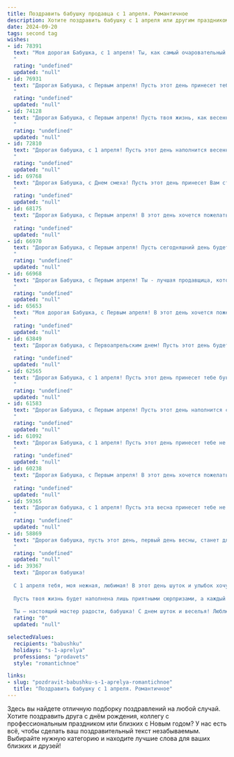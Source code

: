 ```yaml
---
title: Поздравить бабушку продавца с 1 апреля. Романтичное
description: Хотите поздравить бабушку с 1 апреля или другим праздником? Наш ИИ создаст незабываемое поздравление, а вы обязательно выделитесь среди других.  
date: 2024-09-20
tags: second tag
wishes:
- id: 78391
  text: "Моя дорогая Бабушка, с 1 апреля! Ты, как самый очаровательный весенний цветок, расцветаешь каждый день и даришь свою красоту и доброту всем вокруг. Спасибо за твои нежные руки, которые так умело создают уют и волшебство в нашем мире. Твоя работа — это искусство, ты продаешь не просто товары, а частичку своей души. Пусть этот день принесет тебе только счастье, любовь  и  яркие моменты!
  "
  rating: "undefined"
  updated: "null"
- id: 76931
  text: "Дорогая Бабушка, с Первым апреля! Пусть этот день принесет тебе море улыбок, как яркие весенние цветы, и пусть твоя душа всегда цветет, как самые прекрасные розы в твоем любимом саду. Ты – самая лучшая продавец в мире, и твоя харизма, словно волшебная сила, привлекает всех покупателей. Счастья тебе, Бабушка!
  "
  rating: "undefined"
  updated: "null"
- id: 74128
  text: "Дорогая Бабушка, с Первым апреля! Пусть твоя жизнь, как весенний первоцвет, будет наполнена яркими красками, ароматом счастья и теплом любви. Ты, словно опытный продавец, умеешь находить лучшие качества в людях и дарить им радость. Спасибо за твою мудрость и нежность, за твою заботу и верность. С праздником!
  "
  rating: "undefined"
  updated: "null"
- id: 72810
  text: "Дорогая бабушка, с 1 апреля! Пусть этот день наполнится весенним теплом, радостью и смехом. Ты, как опытный продавец, всегда знаешь, как найти нужный товар и как поднять настроение своим покупателям. Спасибо за твою доброту, заботу и любовь. Пусть каждый день будет полон приятных сюрпризов, как самый удачный торговый день!
  "
  rating: "undefined"
  updated: "null"
- id: 69768
  text: "Дорогая Бабушка, с Днем смеха! Пусть этот день принесет Вам столько же радости и тепла, сколько Вы дарите нам своей добротой и любовью. Пусть Ваши улыбки всегда будут искренними, а глаза светятся счастьем. Спасибо Вам за все, за Вашу заботу и душевное тепло. Вы самый прекрасный продавец, которого я знаю, и я безмерно Вас люблю!
  "
  rating: "undefined"
  updated: "null"
- id: 68175
  text: "Дорогая Бабушка, с Первым апреля! В этот день хочется пожелать тебе, чтобы твоя жизнь была полна весеннего тепла, радостных мгновений и, конечно же, удачных продаж. Пусть каждый день твоей работы будет наполнен улыбками благодарных покупателей, а твой шарм и обаяние всегда будут привлекать к тебе удачу!
  "
  rating: "undefined"
  updated: "null"
- id: 66970
  text: "Дорогая Бабушка, с Первым апреля! Пусть сегодняшний день будет полон радости и весеннего тепла, как те цветы, что ты так умело продаешь. Твоя доброта и улыбка - самые ценные \"товары\" на свете! Желаю тебе крепкого здоровья, чтобы ты всегда оставалась бодрой и активной, и чтобы твои годы были наполнены счастьем и любовью!
  "
  rating: "undefined"
  updated: "null"
- id: 66968
  text: "Дорогая Бабушка, с Первым апреля! Ты - лучшая продавщица, которая всегда знает, как очаровать покупателей своей добротой и лучезарной улыбкой. Пусть каждый день приносит тебе радость и новых, приятных знакомств. Желаю тебе весны в душе и любви в сердце!
  "
  rating: "undefined"
  updated: "null"
- id: 65653
  text: "Моя дорогая Бабушка, с Первым апреля! В этот день хочется пожелать тебе, чтобы твоя жизнь была такой же яркой и красочной, как твои лучшие товары. Пусть каждый день будет наполнен улыбками, а покупатели приходят к тебе с радостью и благодарностью. Ты - настоящая волшебница, которая умеет находить для каждого то, что нужно, и дарить людям счастье.
  "
  rating: "undefined"
  updated: "null"
- id: 63849
  text: "Дорогая бабушка, с Первоапрельским днем! Пусть этот день будет полон улыбок, как яркие весенние цветы, а душа твоя, как и твой талант продавца, всегда будет сиять добротой и очарованием!  💖
  "
  rating: "undefined"
  updated: "null"
- id: 62565
  text: "Дорогая Бабушка, с 1 апреля! Пусть этот день принесет тебе букет ярких эмоций, как самые красивые цветы, которые ты когда-то продавала в своем магазине. Пусть твоя жизнь будет полна любви, как самые сладкие конфеты, которые ты всегда предлагала своим покупателям. Счастья тебе, моя милая Бабушка!
  "
  rating: "undefined"
  updated: "null"
- id: 61583
  text: "Дорогая Бабушка, с Первым апреля! Пусть этот день наполнится солнцем и теплом, а твоя душа - радостью и вдохновением. Твой талант и мастерство продавца всегда завораживали, ты умеешь дарить людям не только товар, но и улыбку, хорошее настроение. Пусть твоя жизнь будет полна ярких моментов и приятных сюрпризов, а  каждая новая весна приносит тебе нежность, красоту и безграничную любовь!
  "
  rating: "undefined"
  updated: "null"
- id: 61092
  text: "Дорогая Бабушка, с 1 апреля! Пусть этот день принесет тебе не только улыбки и веселье, но и приятные сюрпризы, словно волшебные товары на твоём любимом прилавке. Пусть каждый день будет наполнен теплом, любовью и радостью, как свежий хлеб, который ты с такой любовью продавала.
  "
  rating: "undefined"
  updated: "null"
- id: 60238
  text: "Дорогая Бабушка, с Первым апреля! В этот день хочется пожелать Вам весеннего настроения, как распускающиеся цветы, и чтобы жизнь Ваша была такой же яркой и красочной, как витрина Вашего любимого магазина. Пусть каждый день будет наполнен радостью, как удачная сделка, а любовь и забота окружающих согревают Вас, словно теплый солнечный луч.
  "
  rating: "undefined"
  updated: "null"
- id: 59365
  text: "Дорогая бабушка, с 1 апреля! Пусть эта весна принесет тебе не только тепло и солнышко, но и море любви, радости и, конечно же, удачных продаж в твоем любимом магазине. Ты - настоящая волшебница, которая умеет находить для каждого покупателя что-то особенное, как будто читаешь их мысли! Пусть твоя доброта и очарование всегда согревают сердца покупателей и делают каждый день ярким и особенным.
  "
  rating: "undefined"
  updated: "null"
- id: 58869
  text: "Дорогая бабушка, пусть этот день, первый день весны, станет для тебя началом новой, светлой главы в жизни! Пусть твоя торговля цветет, как весенние цветы, а покупатели радуют тебя своими улыбками, как солнечные лучи. С 1 апреля!
  "
  rating: "undefined"
  updated: "null"
- id: 39367
  text: "Дорогая бабушка!
  
  С 1 апреля тебя, моя нежная, любимая! В этот день шуток и улыбок хочу сказать, как ты важна для меня. Ты, как искренний продавец счастья, всегда умела дарить радость и тепло своим близким.
  
  Пусть твоя жизнь будет наполнена лишь приятными сюрпризами, а каждый день приносит умиление и свет, словно яркие весенние цветы. Желаю тебе, чтобы смех и счастье никогда не покидали твой дом, а каждый момент был бы полон любви и гармонии.
  
  Ты — настоящий мастер радости, бабушка! С днем шуток и веселья! Люблю тебя безмерно!"
  rating: "0"
  updated: "null"

selectedValues:
  recipients: "babushku"
  holidays: "s-1-aprelya"
  professions: "prodavets"
  style: "romantichnoe"

links:
- slug: "pozdravit-babushku-s-1-aprelya-romantichnoe"
  title: "Поздравить бабушку с 1 апреля. Романтичное"
---
```


Здесь вы найдете отличную подборку поздравлений на любой случай. 
Хотите поздравить друга с днём рождения, коллегу с профессиональным праздником или близких с Новым годом? У нас есть всё, чтобы сделать ваш поздравительный текст незабываемым. Выбирайте нужную категорию и находите лучшие слова для ваших близких и друзей!
